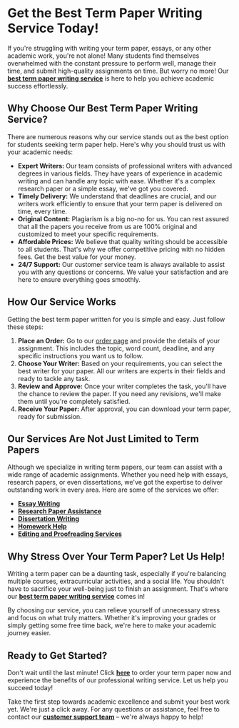 # Get the Best Term Paper Writing Service Today!

If you're struggling with writing your term paper, essays, or any other academic work, you're not alone! Many students find themselves overwhelmed with the constant pressure to perform well, manage their time, and submit high-quality assignments on time. But worry no more! Our **[best term paper writing service](https://tinyurl.com/topessay?keyword=best+term+paper+writing+service)** is here to help you achieve academic success effortlessly.

## Why Choose Our Best Term Paper Writing Service?

There are numerous reasons why our service stands out as the best option for students seeking term paper help. Here's why you should trust us with your academic needs:

- **Expert Writers:** Our team consists of professional writers with advanced degrees in various fields. They have years of experience in academic writing and can handle any topic with ease. Whether it's a complex research paper or a simple essay, we've got you covered.
- **Timely Delivery:** We understand that deadlines are crucial, and our writers work efficiently to ensure that your term paper is delivered on time, every time.
- **Original Content:** Plagiarism is a big no-no for us. You can rest assured that all the papers you receive from us are 100% original and customized to meet your specific requirements.
- **Affordable Prices:** We believe that quality writing should be accessible to all students. That's why we offer competitive pricing with no hidden fees. Get the best value for your money.
- **24/7 Support:** Our customer service team is always available to assist you with any questions or concerns. We value your satisfaction and are here to ensure everything goes smoothly.

## How Our Service Works

Getting the best term paper written for you is simple and easy. Just follow these steps:

1. **Place an Order:** Go to our [order page](https://tinyurl.com/topessay?keyword=best+term+paper+writing+service) and provide the details of your assignment. This includes the topic, word count, deadline, and any specific instructions you want us to follow.
2. **Choose Your Writer:** Based on your requirements, you can select the best writer for your paper. All our writers are experts in their fields and ready to tackle any task.
3. **Review and Approve:** Once your writer completes the task, you'll have the chance to review the paper. If you need any revisions, we'll make them until you're completely satisfied.
4. **Receive Your Paper:** After approval, you can download your term paper, ready for submission.

## Our Services Are Not Just Limited to Term Papers

Although we specialize in writing term papers, our team can assist with a wide range of academic assignments. Whether you need help with essays, research papers, or even dissertations, we've got the expertise to deliver outstanding work in every area. Here are some of the services we offer:

- **[Essay Writing](https://tinyurl.com/topessay?keyword=best+term+paper+writing+service)**
- **[Research Paper Assistance](https://tinyurl.com/topessay?keyword=best+term+paper+writing+service)**
- **[Dissertation Writing](https://tinyurl.com/topessay?keyword=best+term+paper+writing+service)**
- **[Homework Help](https://tinyurl.com/topessay?keyword=best+term+paper+writing+service)**
- **[Editing and Proofreading Services](https://tinyurl.com/topessay?keyword=best+term+paper+writing+service)**

## Why Stress Over Your Term Paper? Let Us Help!

Writing a term paper can be a daunting task, especially if you're balancing multiple courses, extracurricular activities, and a social life. You shouldn't have to sacrifice your well-being just to finish an assignment. That's where our **[best term paper writing service](https://tinyurl.com/topessay?keyword=best+term+paper+writing+service)** comes in!

By choosing our service, you can relieve yourself of unnecessary stress and focus on what truly matters. Whether it's improving your grades or simply getting some free time back, we're here to make your academic journey easier.

## Ready to Get Started?

Don't wait until the last minute! Click **[here](https://tinyurl.com/topessay?keyword=best+term+paper+writing+service)** to order your term paper now and experience the benefits of our professional writing service. Let us help you succeed today!

Take the first step towards academic excellence and submit your best work yet. We're just a click away. For any questions or assistance, feel free to contact our **[customer support team](https://tinyurl.com/topessay?keyword=best+term+paper+writing+service)** – we're always happy to help!
